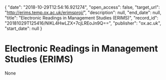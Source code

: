{
  "date": "2018-10-29T12:54:16.921274", 
  "open_access": false, 
  "target_url": "http://erims.temp.ox.ac.uk/erimsproj/", 
  "description": null, 
  "end_date": null, 
  "title": "Electronic Readings in Management Studies (ERIMS)", 
  "record_id": "20181029T125416/NlKL4HwLZX+7cjLREoJn9Q==", 
  "publisher": "ox.ac.uk", 
  "start_date": null
}

# Electronic Readings in Management Studies (ERIMS)

None